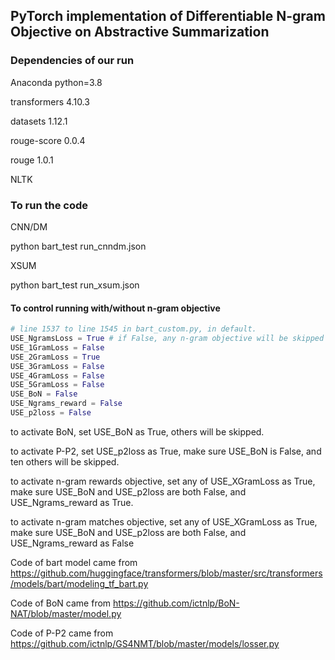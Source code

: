 ## PyTorch implementation of Differentiable N-gram Objective on Abstractive Summarization



### Dependencies of our run

Anaconda python=3.8

transformers 4.10.3

datasets 1.12.1

rouge-score 0.0.4

rouge 1.0.1

NLTK

### To run the code
CNN/DM

python bart_test run_cnndm.json



XSUM

python bart_test run_xsum.json

#### To control running with/without n-gram objective

```python
# line 1537 to line 1545 in bart_custom.py, in default.
USE_NgramsLoss = True # if False, any n-gram objective will be skipped
USE_1GramLoss = False
USE_2GramLoss = True
USE_3GramLoss = False
USE_4GramLoss = False
USE_5GramLoss = False
USE_BoN = False
USE_Ngrams_reward = False
USE_p2loss = False
```
to activate BoN, set USE_BoN as True, others will be skipped.

to activate P-P2, set USE_p2loss as True, make sure USE_BoN is False, and ten others will be skipped.

to activate n-gram rewards objective, set any of USE_XGramLoss as True, make sure USE_BoN and USE_p2loss are both False, and USE_Ngrams_reward as True.

to activate n-gram matches objective, set any of USE_XGramLoss as True, make sure USE_BoN and USE_p2loss are both False, and USE_Ngrams_reward as False



Code of bart model came from https://github.com/huggingface/transformers/blob/master/src/transformers/models/bart/modeling_tf_bart.py

Code of BoN came from https://github.com/ictnlp/BoN-NAT/blob/master/model.py

Code of P-P2 came from https://github.com/ictnlp/GS4NMT/blob/master/models/losser.py
